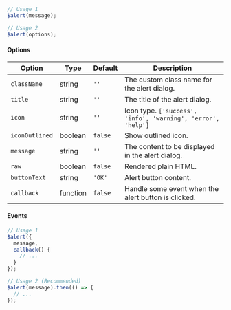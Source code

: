```js
// Usage 1
$alert(message);

// Usage 2
$alert(options);
```

#### Options

| Option         | Type     | Default | Description                                                  |
| -------------- | -------- | ------- | ------------------------------------------------------------ |
| `className`    | string   | `''`    | The custom class name for the alert dialog.                  |
| `title`        | string   | `''`    | The title of the alert dialog.                               |
| `icon`         | string   | `''`    | Icon type. `['success', 'info', 'warning', 'error', 'help']` |
| `iconOutlined` | boolean  | `false` | Show outlined icon.                                          |
| `message`      | string   | `''`    | The content to be displayed in the alert dialog.             |
| `raw`          | boolean  | `false` | Rendered plain HTML.                                         |
| `buttonText`   | string   | `'OK'`  | Alert button content.                                        |
| `callback`     | function | `false` | Handle some event when the alert button is clicked.          |

#### Events

```js
// Usage 1
$alert({
  message,
  callback() {
    // ...
  }
});

// Usage 2 (Recommended)
$alert(message).then(() => {
  // ...
});
```
